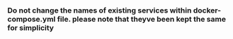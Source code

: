 ### Do not change the names of existing services within docker-compose.yml file. please note that theyve been kept the same for simplicity
